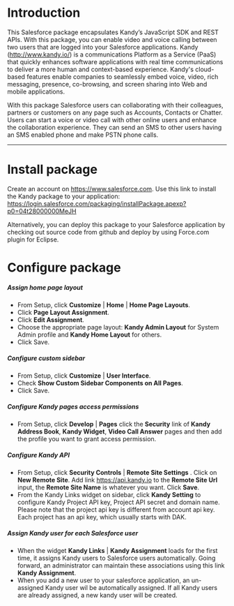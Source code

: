 # Introduction
 
This Salesforce package encapsulates Kandy’s JavaScript SDK and REST APIs. With this package, you can enable video and voice calling between two users that are logged into your Salesforce applications. Kandy (http://www.kandy.io/)  is a communications Platform as a Service (PaaS) that quickly enhances software applications with real time communications to deliver a more human and context-based experience. Kandy's cloud-based features enable companies to seamlessly embed voice, video, rich messaging, presence, co-browsing, and screen sharing into Web and mobile applications.

With this package Salesforce users can collaborating with their colleagues, partners or customers on any page such as Accounts, Contacts or Chatter. Users can start a voice or video call with other online users and enhance the collaboration experience. They can send an SMS to other users having an SMS enabled phone and make PSTN phone calls.

***
# Install package

Create an account on <https://www.salesforce.com>. Use this link to install the Kandy package to your application: 
<https://login.salesforce.com/packaging/installPackage.apexp?p0=04t28000000MeJH> 

Alternatively, you can deploy this package to your Salesforce application by checking out source code from github and deploy by using Force.com plugin for Eclipse.

# Configure package

##### Assign home page layout

- From Setup, click __Customize__ | __Home__ | __Home Page Layouts__.
- Click __Page Layout Assignment__.
- Click __Edit Assignment__.
- Choose the appropriate page layout: __Kandy Admin Layout__ for System Admin profile and __Kandy Home Layout__ for others.
- Click Save.

##### Configure custom sidebar

- From Setup, click __Customize__ | __User Interface__.
- Check __Show Custom Sidebar Components on All Pages__.
- Click Save.

##### Configure Kandy pages access permissions

- From Setup, click __Develop__ | __Pages__ click the __Security__ link of __Kandy Address Book__, __Kandy Widget__, __Video Call Answer__ pages and then add the profile you want to grant access permission. 

##### Configure Kandy API
- From Setup, click __Security Controls__ | __Remote Site Settings__ . Click on __New Remote Site__. Add link <https://api.kandy.io> to the __Remote Site Url__ input, the __Remote Site Name__ is whatever you want. Click __Save__. 
- From the Kandy Links widget on sidebar, click __Kandy Setting__ to configure Kandy Project API key, Project API secret and domain name. Please note that the project api key is different from account api key. Each project has an api key, which usually starts with DAK.

##### Assign Kandy user for each Salesforce user
- When the widget __Kandy Links__ | __Kandy Assignment__ loads for the first time, it assigns Kandy users to Salesforce users automatically. Going forward, an administrator can maintain these associations using this link __Kandy Assignment__.
- When you add a new user to your salesforce application, an un-assigned Kandy user wil be automatically assigned. If all Kandy users are already assigned, a new kandy user will be created.

